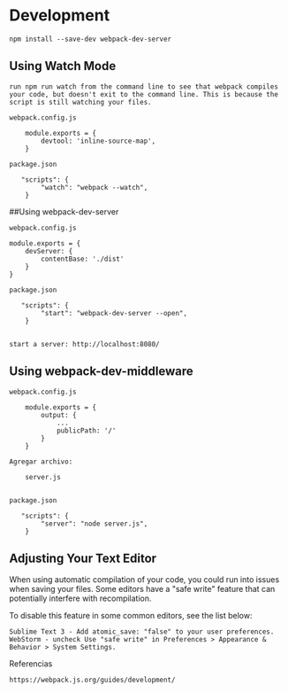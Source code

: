 # Development

	npm install --save-dev webpack-dev-server


## Using Watch Mode

	run npm run watch from the command line to see that webpack compiles your code, but doesn't exit to the command line. This is because the script is still watching your files.

	webpack.config.js

		module.exports = {
			devtool: 'inline-source-map',
		}
   		
	package.json

	   "scripts": {
			"watch": "webpack --watch",
		}


##Using webpack-dev-server

	webpack.config.js

 	module.exports = {
		devServer: {
	    	contentBase: './dist'
	    }
    }

	package.json
	
	   "scripts": {
			"start": "webpack-dev-server --open",
		}

	
	start a server: http://localhost:8080/

## Using webpack-dev-middleware 

	webpack.config.js

		module.exports = {
			output: {
				...
      			publicPath: '/'
    		}
		}

	Agregar archivo:

	 	server.js
   		

	package.json

	   "scripts": {
			"server": "node server.js",
		}



## Adjusting Your Text Editor

When using automatic compilation of your code, you could run into issues when saving your files. Some editors have a "safe write" feature that can potentially interfere with recompilation.

To disable this feature in some common editors, see the list below:

    Sublime Text 3 - Add atomic_save: "false" to your user preferences.
    WebStorm - uncheck Use "safe write" in Preferences > Appearance & Behavior > System Settings.





Referencias 

	https://webpack.js.org/guides/development/


